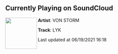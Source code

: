## Currently Playing on SoundCloud

[<img align="left" width="100" src="https://i1.sndcdn.com/artworks-vbugNn36oaEELsRF-N0pzGg-t500x500.jpg">](https://soundcloud.com/vonstorm/lyk)

**Artist**: VON STORM 

**Track**: LYK

Last updated at 06/19/2021 16:18
